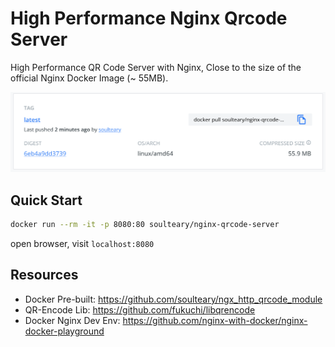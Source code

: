 # High Performance Nginx Qrcode Server

High Performance QR Code Server with Nginx, Close to the size of the official Nginx Docker Image (~ 55MB).

![](./assets/dockerhub.png)

## Quick Start

```bash
docker run --rm -it -p 8080:80 soulteary/nginx-qrcode-server
```

open browser, visit `localhost:8080`

## Resources

- Docker Pre-built: https://github.com/soulteary/ngx_http_qrcode_module
- QR-Encode Lib: https://github.com/fukuchi/libqrencode
- Docker Nginx Dev Env: https://github.com/nginx-with-docker/nginx-docker-playground
